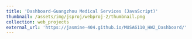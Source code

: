 ```yaml
---
title: 'Dashboard-Guangzhou Medical Services (JavaScript)'
thumbnail: /assets/img/jsproj/webproj-2/thumbnail.png
collection: web_projects
external_url: 'https://jasmine-404.github.io/MUSA6110_HW2_Dashboard/'
---
```

